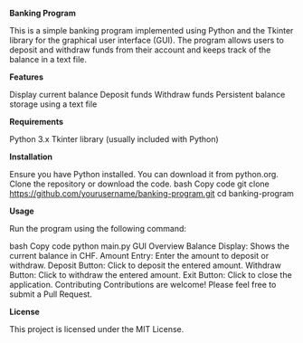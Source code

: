 **Banking Program**

This is a simple banking program implemented using Python and the Tkinter library for the graphical user interface (GUI). The program allows users to deposit and withdraw funds from their account and keeps track of the balance in a text file.

**Features**

Display current balance
Deposit funds
Withdraw funds
Persistent balance storage using a text file

**Requirements**

Python 3.x
Tkinter library (usually included with Python)

**Installation**

Ensure you have Python installed. You can download it from python.org.
Clone the repository or download the code.
bash
Copy code
git clone https://github.com/yourusername/banking-program.git
cd banking-program

**Usage**

Run the program using the following command:

bash
Copy code
python main.py
GUI Overview
Balance Display: Shows the current balance in CHF.
Amount Entry: Enter the amount to deposit or withdraw.
Deposit Button: Click to deposit the entered amount.
Withdraw Button: Click to withdraw the entered amount.
Exit Button: Click to close the application.
Contributing
Contributions are welcome! Please feel free to submit a Pull Request.

**License**

This project is licensed under the MIT License.

